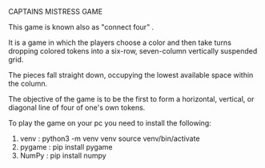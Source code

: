 CAPTAINS MISTRESS GAME

This game is known also as "connect four" .

It is a game in which the players choose a color and then take turns dropping colored tokens into a six-row, seven-column vertically suspended grid.

The pieces fall straight down, occupying the lowest available space within the column. 

The objective of the game is to be the first to form a horizontal, vertical, or diagonal line of four of one's own tokens.

To play the game on your pc you need to install the following:
1. venv : python3 -m venv venv
          source venv/bin/activate
2. pygame : pip install pygame
3. NumPy :  pip install numpy
